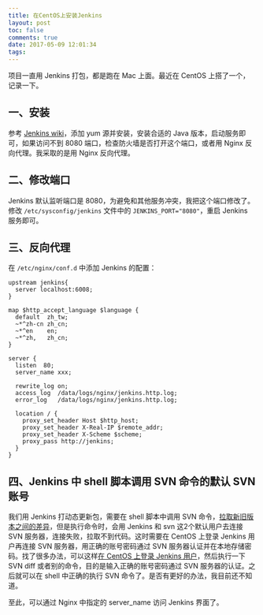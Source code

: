 ```yaml
---
title: 在CentOS上安装Jenkins
layout: post
toc: false
comments: true
date: 2017-05-09 12:01:34
tags:
---
```


项目一直用 Jenkins 打包，都是跑在 Mac 上面。最近在 CentOS 上搭了一个，记录一下。

## 一、安装
参考 [Jenkins wiki](https://wiki.jenkins-ci.org/display/JENKINS/Installing+Jenkins+on+Red+Hat+distributions)，添加 yum 源并安装，安装合适的 Java 版本，启动服务即可，如果访问不到 8080 端口，检查防火墙是否打开这个端口，或者用 Nginx 反向代理。我采取的是用 Nginx 反向代理。

## 二、修改端口
Jenkins 默认监听端口是 8080，为避免和其他服务冲突，我把这个端口修改了。
修改 `/etc/sysconfig/jenkins` 文件中的 `JENKINS_PORT="8080"`，重启 Jenkins 服务即可。

## 三、反向代理
在 `/etc/nginx/conf.d` 中添加 Jenkins 的配置：

```
upstream jenkins{
  server localhost:6008;
}

map $http_accept_language $language {
  default  zh_tw;
  ~*^zh-cn zh_cn;
  ~*^en    en;
  ~*^zh,   zh_cn;
}

server {
  listen  80;
  server_name xxx;

  rewrite_log on;
  access_log  /data/logs/nginx/jenkins.http.log;
  error_log   /data/logs/nginx/jenkins.http.log;

  location / {
    proxy_set_header Host $http_host;
    proxy_set_header X-Real-IP $remote_addr;
    proxy_set_header X-Scheme $scheme;
    proxy_pass http://jenkins;
  }
}
```

## 四、Jenkins 中 shell 脚本调用 SVN 命令的默认 SVN 账号
我们用 Jenkins 打动态更新包，需要在 shell 脚本中调用 SVN 命令，[拉取新旧版本之间的差异](https://github.com/jreading/svn-export-changes.sh)，但是执行命令时，会用 Jenkins 和 svn 这2个默认用户去连接 SVN 服务器，连接失败，拉取不到代码。这时需要在 CentOS 上登录 Jenkins 用户再连接 SVN 服务器，用正确的账号密码通过 SVN 服务器认证并在本地存储密码。找了很多办法，可以这样[在 CentOS 上登录 Jenkins 用户](http://stackoverflow.com/questions/18068358/cant-su-to-user-jenkins-after-installing-jenkins)，然后执行一下 SVN diff 或者别的命令，目的是输入正确的账号密码通过 SVN 服务器的认证。之后就可以在 shell 中正确的执行 SVN 命令了。是否有更好的办法，我目前还不知道。

至此，可以通过 Nginx 中指定的 server_name 访问 Jenkins 界面了。